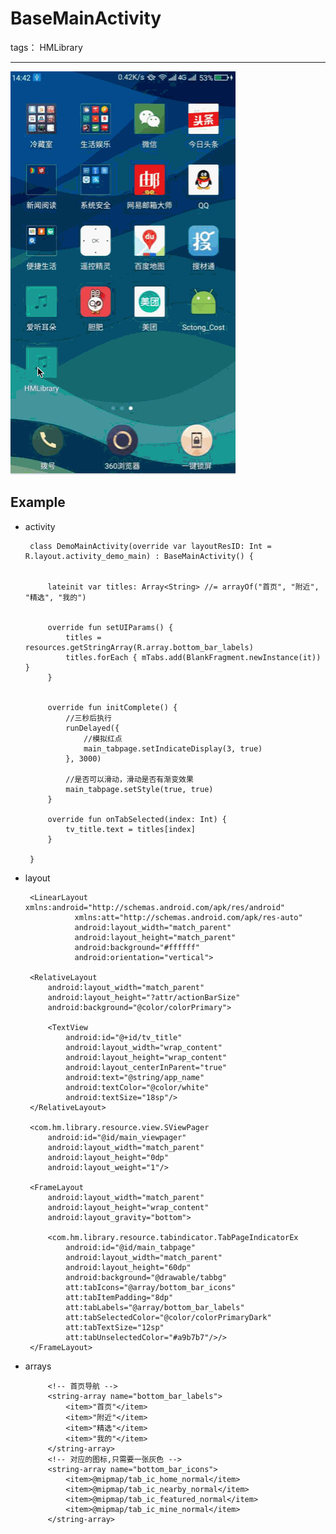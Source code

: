 # BaseMainActivity

tags： HMLibrary

---

![](https://github.com/bxcx/HMLibrary/blob/master/md/BaseMainActivity.gif)

## Example ##

 - activity

        class DemoMainActivity(override var layoutResID: Int = R.layout.activity_demo_main) : BaseMainActivity() {
        
        
            lateinit var titles: Array<String> //= arrayOf("首页", "附近", "精选", "我的")
        
        
            override fun setUIParams() {
                titles = resources.getStringArray(R.array.bottom_bar_labels)
                titles.forEach { mTabs.add(BlankFragment.newInstance(it)) }
            }
        
        
            override fun initComplete() {
                //三秒后执行
                runDelayed({
                    //模拟红点
                    main_tabpage.setIndicateDisplay(3, true)
                }, 3000)
        
                //是否可以滑动，滑动是否有渐变效果
                main_tabpage.setStyle(true, true)
            }
        
            override fun onTabSelected(index: Int) {
                tv_title.text = titles[index]
            }
        
        }

 
 - layout

        <LinearLayout xmlns:android="http://schemas.android.com/apk/res/android"
                  xmlns:att="http://schemas.android.com/apk/res-auto"
                  android:layout_width="match_parent"
                  android:layout_height="match_parent"
                  android:background="#ffffff"
                  android:orientation="vertical">
    
        <RelativeLayout
            android:layout_width="match_parent"
            android:layout_height="?attr/actionBarSize"
            android:background="@color/colorPrimary">
    
            <TextView
                android:id="@+id/tv_title"
                android:layout_width="wrap_content"
                android:layout_height="wrap_content"
                android:layout_centerInParent="true"
                android:text="@string/app_name"
                android:textColor="@color/white"
                android:textSize="18sp"/>
        </RelativeLayout>
    
        <com.hm.library.resource.view.SViewPager
            android:id="@id/main_viewpager"
            android:layout_width="match_parent"
            android:layout_height="0dp"
            android:layout_weight="1"/>
    
        <FrameLayout
            android:layout_width="match_parent"
            android:layout_height="wrap_content"
            android:layout_gravity="bottom">
    
            <com.hm.library.resource.tabindicator.TabPageIndicatorEx
                android:id="@id/main_tabpage"
                android:layout_width="match_parent"
                android:layout_height="60dp"
                android:background="@drawable/tabbg"
                att:tabIcons="@array/bottom_bar_icons"
                att:tabItemPadding="8dp"
                att:tabLabels="@array/bottom_bar_labels"
                att:tabSelectedColor="@color/colorPrimaryDark"
                att:tabTextSize="12sp"
                att:tabUnselectedColor="#a9b7b7"/>/>
        </FrameLayout>
    
    </LinearLayout>

 - arrays
 
    <resources>
    
            <!-- 首页导航 -->
            <string-array name="bottom_bar_labels">
                <item>"首页"</item>
                <item>"附近"</item>
                <item>"精选"</item>
                <item>"我的"</item>
            </string-array>
            <!-- 对应的图标,只需要一张灰色 -->
            <string-array name="bottom_bar_icons">
                <item>@mipmap/tab_ic_home_normal</item>
                <item>@mipmap/tab_ic_nearby_normal</item>
                <item>@mipmap/tab_ic_featured_normal</item>
                <item>@mipmap/tab_ic_mine_normal</item>
            </string-array>
    
    </resources>
